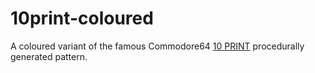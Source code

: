 # 10print-coloured

A coloured variant of the famous Commodore64 [10 PRINT](https://10print.org) procedurally generated pattern.